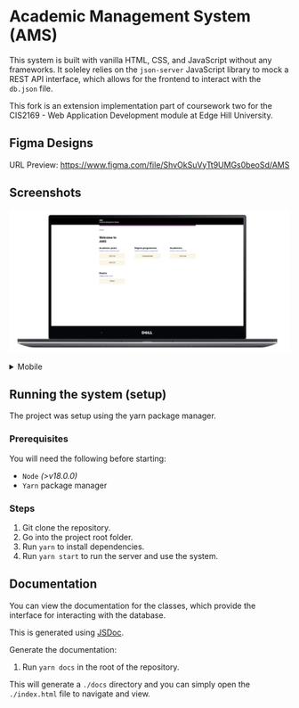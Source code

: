 # Academic Management System (AMS)

This system is built with vanilla HTML, CSS, and JavaScript without any frameworks. It soleley relies on the `json-server` JavaScript library to mock a REST API interface, which allows for the frontend to interact with the `db.json` file.

This fork is an extension implementation part of coursework two for the CIS2169 - Web Application Development module at Edge Hill University.

## Figma Designs
URL Preview: https://www.figma.com/file/ShvOkSuVyTt9UMGs0beoSd/AMS

## Screenshots

![Dell XPS 15 laptop mock of AMS](./screenshots/desktop.png "Desktop Mockup")

<details>
<summary>Mobile</summary>
<br>
<img src="./screenshots/mobile.png" alt="Google Pixel 4 XL - Mobile Phone mock of AMS">
</details>

## Running the system (setup)
The project was setup using the yarn package manager.

### Prerequisites
You will need the following before starting:
- `Node` _(>v18.0.0)_
- `Yarn` package manager

### Steps
1. Git clone the repository.
2. Go into the project root folder.
3. Run `yarn` to install dependencies.
4. Run `yarn start` to run the server and use the system.

## Documentation
You can view the documentation for the classes, which provide the interface for interacting with the database.

This is generated using [JSDoc](https://jsdoc.app/).

Generate the documentation:
1. Run `yarn docs` in the root of the repository.

This will generate a `./docs` directory and you can simply open the `./index.html` file to navigate and view.
